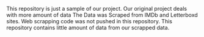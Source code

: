 This repository is just a sample of our project. Our original project deals with more amount of data
The Data was Scraped from IMDb and Letterboxd sites. Web scrapping code was not pushed in this repository. This repository contains little amount of data from our scrapped data.
